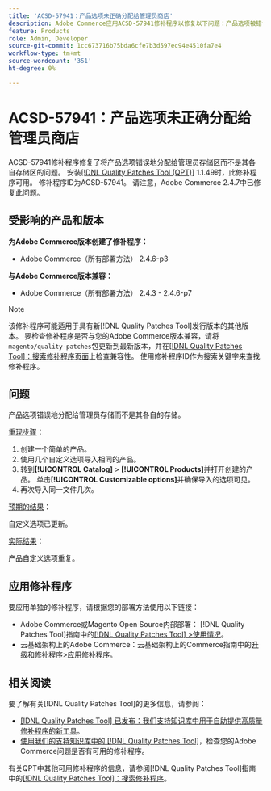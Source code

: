 ```yaml
---
title: 'ACSD-57941：产品选项未正确分配给管理员商店'
description: Adobe Commerce应用ACSD-57941修补程序以修复以下问题：产品选项被错误地分配给管理员存储区而不是其各自的存储区。广告
feature: Products
role: Admin, Developer
source-git-commit: 1cc673716b75bda6cfe7b3d597ec94e4510fa7e4
workflow-type: tm+mt
source-wordcount: '351'
ht-degree: 0%

---
```



# ACSD-57941：产品选项未正确分配给管理员商店

ACSD-57941修补程序修复了将产品选项错误地分配给管理员存储区而不是其各自存储区的问题。 安装[[!DNL Quality Patches Tool (QPT)]](/help/announcements/adobe-commerce-announcements/magento-quality-patches-released-new-tool-to-self-serve-quality-patches.md) 1.1.49时，此修补程序可用。 修补程序ID为ACSD-57941。 请注意，Adobe Commerce 2.4.7中已修复此问题。

## 受影响的产品和版本

**为Adobe Commerce版本创建了修补程序：**

* Adobe Commerce（所有部署方法） 2.4.6-p3

**与Adobe Commerce版本兼容：**

* Adobe Commerce（所有部署方法） 2.4.3 - 2.4.6-p7

>[!NOTE]
>
>该修补程序可能适用于具有新[!DNL Quality Patches Tool]发行版本的其他版本。 要检查修补程序是否与您的Adobe Commerce版本兼容，请将`magento/quality-patches`包更新到最新版本，并在[[!DNL Quality Patches Tool]：搜索修补程序页面](https://experienceleague.adobe.com/tools/commerce-quality-patches/index.html?lang=zh-Hans)上检查兼容性。 使用修补程序ID作为搜索关键字来查找修补程序。

## 问题

产品选项错误地分配给管理员存储而不是其各自的存储。

<u>重现步骤</u>：

1. 创建一个简单的产品。
1. 使用几个自定义选项导入相同的产品。
1. 转到&#x200B;**[!UICONTROL Catalog]** > **[!UICONTROL Products]**&#x200B;并打开创建的产品。 单击&#x200B;**[!UICONTROL Customizable options]**&#x200B;并确保导入的选项可见。
1. 再次导入同一文件几次。

<u>预期的结果</u>：

自定义选项已更新。

<u>实际结果</u>：

产品自定义选项重复。

## 应用修补程序

要应用单独的修补程序，请根据您的部署方法使用以下链接：

* Adobe Commerce或Magento Open Source内部部署： [!DNL Quality Patches Tool]指南中的[[!DNL Quality Patches Tool] >使用情况](https://experienceleague.adobe.com/docs/commerce-operations/tools/quality-patches-tool/usage.html?lang=zh-Hans)。
* 云基础架构上的Adobe Commerce：云基础架构上的Commerce指南中的[升级和修补程序>应用修补程序](https://experienceleague.adobe.com/docs/commerce-cloud-service/user-guide/develop/upgrade/apply-patches.html?lang=zh-Hans)。

## 相关阅读

要了解有关[!DNL Quality Patches Tool]的更多信息，请参阅：

* [[!DNL Quality Patches Tool] 已发布：我们支持知识库中用于自助提供高质量修补程序的新工具](/help/announcements/adobe-commerce-announcements/magento-quality-patches-released-new-tool-to-self-serve-quality-patches.md)。
* [使用我们的支持知识库中的 [!DNL Quality Patches Tool]](/help/support-tools/patches-available-in-qpt-tool/check-patch-for-magento-issue-with-magento-quality-patches.md)，检查您的Adobe Commerce问题是否有可用的修补程序。

有关QPT中其他可用修补程序的信息，请参阅[!DNL Quality Patches Tool]指南中的[[!DNL Quality Patches Tool]：搜索修补程序](https://experienceleague.adobe.com/tools/commerce-quality-patches/index.html?lang=zh-Hans)。
